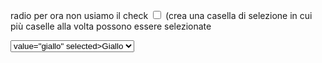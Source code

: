 radio per ora non usiamo il check
<input type="checkbox"> (crea una casella di selezione in cui più caselle alla volta possono essere selezionate

<select>      

<option> value="giallo" selected>Giallo</option> 

button   

<label>